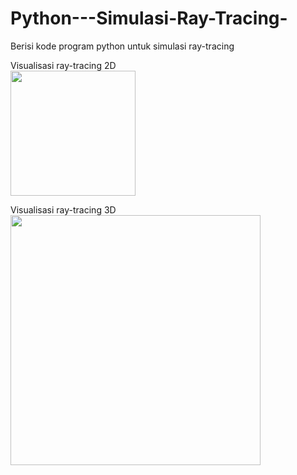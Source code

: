 # Python---Simulasi-Ray-Tracing-
Berisi kode program python untuk simulasi ray-tracing 

Visualisasi ray-tracing 2D <br>
<img src="https://user-images.githubusercontent.com/44262212/181429570-9454ce3f-1aab-46bd-bf9c-ff2223400a9b.png" width="200">

Visualisasi ray-tracing 3D <br>
<img src="https://user-images.githubusercontent.com/44262212/181429731-9909a19b-73cb-4bd5-b798-2a277bbef653.png" width="400">
